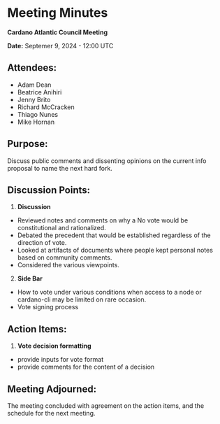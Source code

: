 # Meeting Minutes

**Cardano Atlantic Council Meeting**

**Date:** Septemer 9, 2024 - 12:00 UTC

## **Attendees:** 
- Adam Dean
- Beatrice Anihiri
- Jenny Brito
- Richard McCracken
- Thiago Nunes
- Mike Hornan

## **Purpose:** 
Discuss public comments and dissenting opinions on the current info proposal to name the next hard fork.

## **Discussion Points:**

1. **Discussion**
- Reviewed notes and comments on why a No vote would be constitutional and rationalized.
- Debated the precedent that would be established regardless of the direction of vote.
- Looked at artifacts of documents where people kept personal notes based on community comments.
- Considered the various viewpoints.

2. **Side Bar**
- How to vote under various conditions when access to a node or cardano-cli may be limited on rare occasion.
- Vote signing process 

## **Action Items:**

1. **Vote decision formatting**
- provide inputs for vote format
- provide comments for the content of a decision

## **Meeting Adjourned:**
The meeting concluded with agreement on the action items, and the schedule for the next meeting. 
